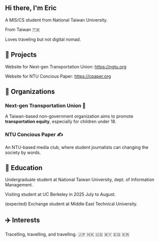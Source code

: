 ## Hi there, I'm Eric

A MIS/CS student from National Taiwan University.

From Taiwan 🇹🇼

Loves traveling but not digital nomad.

## 💼 Projects

Website for Next-gen Transportation Union: https://ngtu.org

Website for NTU Concious Paper: https://cpaper.org

## 📍 Organizations

### Next-gen Transportation Union 🚶

A Taiwan-based non-government organization aims to promote **transportation equity**, especially for children under 18.

### NTU Concious Paper ✍️

An NTU-based media club, where student journalists can changing the society by words.

## 📖 Education

Undergraduate student at National Taiwan University, dept. of Information Management.

Visiting student at UC Berkeley in 2025 July to August.

(expected) Exchange student at Middle East Technical University.

## ✈️ Interests

Tracelling, travelling, and travelling.
🇯🇵 🇭🇰 🇺🇸 🇲🇾 🇸🇬 🇰🇷
